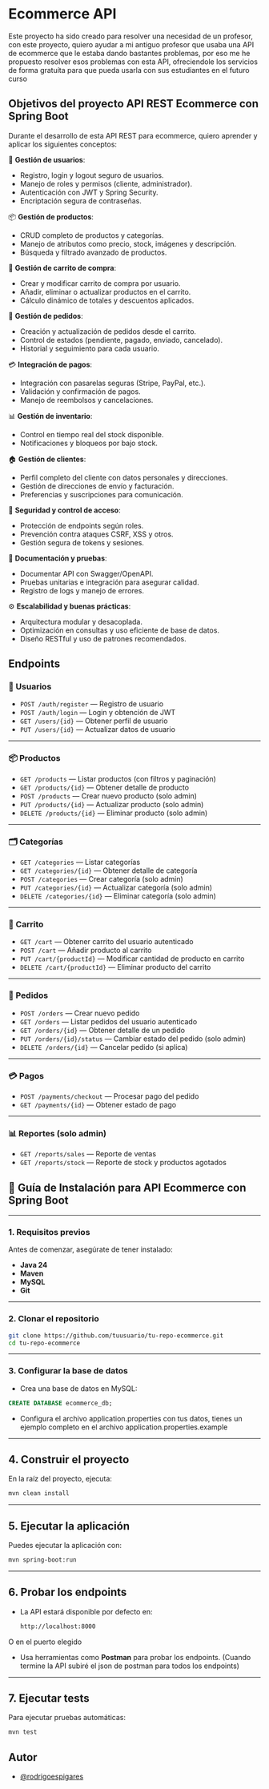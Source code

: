 
# Ecommerce API

Este proyecto ha sido creado para resolver una necesidad de un profesor, con este proyecto, quiero ayudar a mi antiguo profesor que usaba una API de ecommerce que le estaba dando bastantes problemas, por eso me he propuesto resolver esos problemas con esta API, ofreciendole los servicios de forma gratuíta para que pueda usarla con sus estudiantes en el futuro curso
## Objetivos del proyecto API REST Ecommerce con Spring Boot

Durante el desarrollo de esta API REST para ecommerce, quiero aprender y aplicar los siguientes conceptos:

👤 **Gestión de usuarios**:

- Registro, login y logout seguro de usuarios.
- Manejo de roles y permisos (cliente, administrador).
- Autenticación con JWT y Spring Security.
- Encriptación segura de contraseñas.

📦 **Gestión de productos**:

- CRUD completo de productos y categorías.
- Manejo de atributos como precio, stock, imágenes y descripción.
- Búsqueda y filtrado avanzado de productos.

🛒 **Gestión de carrito de compra**:

- Crear y modificar carrito de compra por usuario.
- Añadir, eliminar o actualizar productos en el carrito.
- Cálculo dinámico de totales y descuentos aplicados.

📝 **Gestión de pedidos**:

- Creación y actualización de pedidos desde el carrito.
- Control de estados (pendiente, pagado, enviado, cancelado).
- Historial y seguimiento para cada usuario.

💳 **Integración de pagos**:

- Integración con pasarelas seguras (Stripe, PayPal, etc.).
- Validación y confirmación de pagos.
- Manejo de reembolsos y cancelaciones.

📊 **Gestión de inventario**:

- Control en tiempo real del stock disponible.
- Notificaciones y bloqueos por bajo stock.

🏠 **Gestión de clientes**:

- Perfil completo del cliente con datos personales y direcciones.
- Gestión de direcciones de envío y facturación.
- Preferencias y suscripciones para comunicación.

🔐 **Seguridad y control de acceso**:

- Protección de endpoints según roles.
- Prevención contra ataques CSRF, XSS y otros.
- Gestión segura de tokens y sesiones.

📄 **Documentación y pruebas**:

- Documentar API con Swagger/OpenAPI.
- Pruebas unitarias e integración para asegurar calidad.
- Registro de logs y manejo de errores.

⚙️ **Escalabilidad y buenas prácticas**:

- Arquitectura modular y desacoplada.
- Optimización en consultas y uso eficiente de base de datos.
- Diseño RESTful y uso de patrones recomendados.

## Endpoints
### 👤 Usuarios

- `POST /auth/register` — Registro de usuario  
- `POST /auth/login` — Login y obtención de JWT  
- `GET /users/{id}` — Obtener perfil de usuario  
- `PUT /users/{id}` — Actualizar datos de usuario 

---

### 📦 Productos

- `GET /products` — Listar productos (con filtros y paginación)  
- `GET /products/{id}` — Obtener detalle de producto  
- `POST /products` — Crear nuevo producto (solo admin)  
- `PUT /products/{id}` — Actualizar producto (solo admin)  
- `DELETE /products/{id}` — Eliminar producto (solo admin)  

---

### 🗂️ Categorías

- `GET /categories` — Listar categorías  
- `GET /categories/{id}` — Obtener detalle de categoría  
- `POST /categories` — Crear categoría (solo admin)  
- `PUT /categories/{id}` — Actualizar categoría (solo admin)  
- `DELETE /categories/{id}` — Eliminar categoría (solo admin)  

---

### 🛒 Carrito

- `GET /cart` — Obtener carrito del usuario autenticado  
- `POST /cart` — Añadir producto al carrito  
- `PUT /cart/{productId}` — Modificar cantidad de producto en carrito  
- `DELETE /cart/{productId}` — Eliminar producto del carrito  

---

### 📝 Pedidos

- `POST /orders` — Crear nuevo pedido  
- `GET /orders` — Listar pedidos del usuario autenticado  
- `GET /orders/{id}` — Obtener detalle de un pedido  
- `PUT /orders/{id}/status` — Cambiar estado del pedido (solo admin)  
- `DELETE /orders/{id}` — Cancelar pedido (si aplica)  

---

### 💳 Pagos

- `POST /payments/checkout` — Procesar pago del pedido  
- `GET /payments/{id}` — Obtener estado de pago  

---

### 📊 Reportes (solo admin)

- `GET /reports/sales` — Reporte de ventas  
- `GET /reports/stock` — Reporte de stock y productos agotados  

## 🚀 Guía de Instalación para API Ecommerce con Spring Boot

---

### 1. Requisitos previos

Antes de comenzar, asegúrate de tener instalado:

- **Java 24** 
- **Maven** 
- **MySQL** 
- **Git** 

---

### 2. Clonar el repositorio

```bash
git clone https://github.com/tuusuario/tu-repo-ecommerce.git
cd tu-repo-ecommerce
```

---

### 3. Configurar la base de datos

- Crea una base de datos en MySQL:

```sql
CREATE DATABASE ecommerce_db;
```

- Configura el archivo application.properties con tus datos, tienes un ejemplo completo en el archivo application.properties.example

---

## 4. Construir el proyecto

En la raíz del proyecto, ejecuta:

```bash
mvn clean install
```

---

## 5. Ejecutar la aplicación

Puedes ejecutar la aplicación con:

```bash
mvn spring-boot:run
```

---

## 6. Probar los endpoints

- La API estará disponible por defecto en:

  ```bash
  http://localhost:8000
  ```

O en el puerto elegido

- Usa herramientas como **Postman** para probar los endpoints. (Cuando termine la API subiré el json de postman para todos los endpoints)

---

## 7. Ejecutar tests

Para ejecutar pruebas automáticas:

```bash
mvn test
```

## Autor

- [@rodrigoespigares](https://www.github.com/rodrigoespigares)

